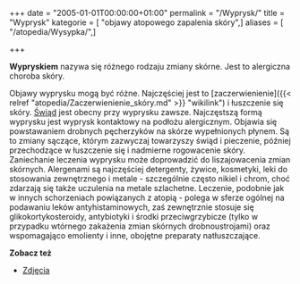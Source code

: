 +++
date = "2005-01-01T00:00:00+01:00"
permalink = "/Wyprysk/"
title = "Wyprysk"
kategorie = [ "objawy atopowego zapalenia skóry",]
aliases = [ "/atopedia/Wysypka/",]

+++

**Wypryskiem** nazywa się różnego rodzaju zmiany skórne. Jest to alergiczna choroba skóry.

Objawy wyprysku mogą być różne. Najczęściej jest to [zaczerwienienie]({{< relref "atopedia/Zaczerwienienie_skóry.md" >}} "wikilink") i łuszczenie się skóry. [Świąd](/atopedia/Świąd "wikilink") jest obecny przy wyprysku zawsze. Najczęstszą formą wyprysku jest wyprysk kontaktowy na podłożu alergicznym. Objawia się powstawaniem drobnych pęcherzyków na skórze wypełnionych płynem. Są to zmiany sączące, którym zazwyczaj towarzyszy świąd i pieczenie, później przechodzące w łuszczenie się i nadmierne rogowacenie skóry. Zaniechanie leczenia wyprysku może doprowadzić do liszajowacenia zmian skórnych. Alergenami są najczęściej detergenty, żywice, kosmetyki, leki do stosowania zewnętrznego i metale - szczególnie często nikiel i chrom, choć zdarzają się także uczulenia na metale szlachetne. Leczenie, podobnie jak w innych schorzeniach powiązanych z atopią - polega w sferze ogólnej na podawaniu leków antyhistaminowych, zaś zewnętrznie stosuje się glikokortykosteroidy, antybiotyki i środki przeciwgrzybicze (tylko w przypadku wtórnego zakażenia zmian skórnych drobnoustrojami) oraz wspomagająco emolienty i inne, obojętne preparaty natłuszczające.



**Zobacz też**

-   [Zdjęcia](/atopedia/Zdjęcia "wikilink")
